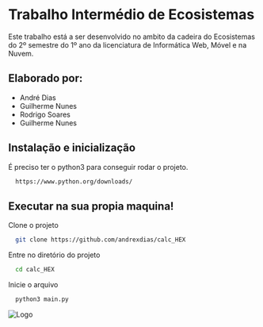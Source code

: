 
# Trabalho Intermédio de Ecosistemas

Este trabalho está a ser desenvolvido no ambito da cadeira do Ecosistemas do 2º semestre do 1º ano da licenciatura de Informática Web, Móvel e na Nuvem.


## Elaborado por:

- André Dias 
- Guilherme Nunes 
- Rodrigo Soares 
- Guilherme Nunes


## Instalação e inicialização

É preciso ter o python3 para conseguir rodar o projeto.

```bash
  https://www.python.org/downloads/
```
    
## Executar na sua propia maquina!

Clone o projeto

```bash
  git clone https://github.com/andrexdias/calc_HEX
```

Entre no diretório do projeto

```bash
  cd calc_HEX
```

Inicie o arquivo

```bash
  python3 main.py
```


![Logo](https://encrypted-tbn0.gstatic.com/images?q=tbn:ANd9GcTcEYS9B8THZtV24xw82xDpw3B5q63K7zmJtIGIre1__Q&samazonaws.com/uploads/articles/th5xamgrr6se0x5ro4g6.png)

